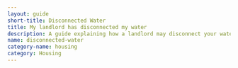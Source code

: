 ```yaml
---
layout: guide
short-title: Disconnected Water
title: My landlord has disconnected my water
description: A guide explaining how a landlord may disconnect your water as a way to try to force you out of your home and steps on how you can respond
name: disconnected-water
category-name: housing
category: Housing
---
```

